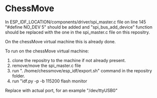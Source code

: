 # ChessMove

In ESP_IDF_LOCATION/components/driver/spi_master.c file on line 145 "#define NO_DEV 5" should be added and "spi_bus_add_device" function should be replaced with the one in the spi_master.c file on this repositry.

On the chessMove virtual machine this is already done.

To run on the chessMove virtual machine:

1) clone the repositry to the machine if not already present.
2) remove/move the spi_master.c file
3) run ". /home/chessmove/esp_idf/export.sh" command in the repositry folder.
4) run "idf.py -p <port> -b 115200 flash monitor 
  
Replace <port> with actual port, for an example "/dev/ttyUSB0"
